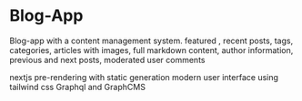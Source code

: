 # Blog-App
Blog-app with a content management system.
featured , recent posts, tags, categories, articles with images, full markdown content, author information, previous and next posts, moderated user comments

nextjs pre-rendering with static generation
modern user interface using tailwind css
Graphql and GraphCMS
